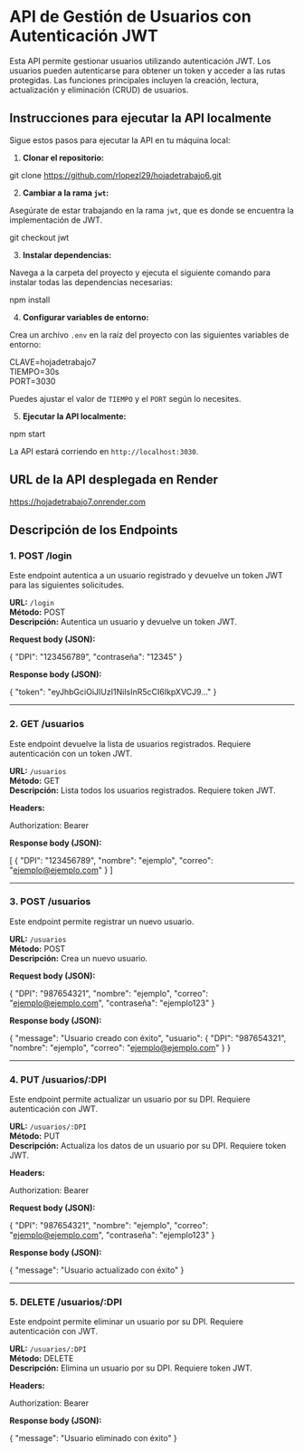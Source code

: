 # API de Gestión de Usuarios con Autenticación JWT

Esta API permite gestionar usuarios utilizando autenticación JWT. Los usuarios pueden autenticarse para obtener un token y acceder a las rutas protegidas. Las funciones principales incluyen la creación, lectura, actualización y eliminación (CRUD) de usuarios.

## Instrucciones para ejecutar la API localmente

Sigue estos pasos para ejecutar la API en tu máquina local:

1. **Clonar el repositorio:**

git clone https://github.com/rlopezl29/hojadetrabajo6.git

2. **Cambiar a la rama `jwt`:**

Asegúrate de estar trabajando en la rama `jwt`, que es donde se encuentra la implementación de JWT.

git checkout jwt

3. **Instalar dependencias:**

Navega a la carpeta del proyecto y ejecuta el siguiente comando para instalar todas las dependencias necesarias:

npm install

4. **Configurar variables de entorno:**

Crea un archivo `.env` en la raíz del proyecto con las siguientes variables de entorno:

CLAVE=hojadetrabajo7  
TIEMPO=30s  
PORT=3030

Puedes ajustar el valor de `TIEMPO` y el `PORT` según lo necesites.

5. **Ejecutar la API localmente:**

npm start

La API estará corriendo en `http://localhost:3030`.

## URL de la API desplegada en Render

https://hojadetrabajo7.onrender.com

## Descripción de los Endpoints

### 1. POST /login

Este endpoint autentica a un usuario registrado y devuelve un token JWT para las siguientes solicitudes.

**URL:** `/login`  
**Método:** POST  
**Descripción:** Autentica un usuario y devuelve un token JWT.

**Request body (JSON):**

{
  "DPI": "123456789",
  "contraseña": "12345"
}

**Response body (JSON):**

{
  "token": "eyJhbGciOiJIUzI1NiIsInR5cCI6IkpXVCJ9..."
}

---

### 2. GET /usuarios

Este endpoint devuelve la lista de usuarios registrados. Requiere autenticación con un token JWT.

**URL:** `/usuarios`  
**Método:** GET  
**Descripción:** Lista todos los usuarios registrados. Requiere token JWT.

**Headers:** 

Authorization: Bearer <token>

**Response body (JSON):**

[
  {
    "DPI": "123456789",
    "nombre": "ejemplo",
    "correo": "ejemplo@ejemplo.com"
  }
]

---

### 3. POST /usuarios

Este endpoint permite registrar un nuevo usuario.

**URL:** `/usuarios`  
**Método:** POST  
**Descripción:** Crea un nuevo usuario.

**Request body (JSON):**

{
  "DPI": "987654321",
  "nombre": "ejemplo",
  "correo": "ejemplo@ejemplo.com",
  "contraseña": "ejemplo123"
}

**Response body (JSON):**

{
  "message": "Usuario creado con éxito",
  "usuario": {
  "DPI": "987654321",
  "nombre": "ejemplo",
  "correo": "ejemplo@ejemplo.com"
  }
}

---

### 4. PUT /usuarios/:DPI

Este endpoint permite actualizar un usuario por su DPI. Requiere autenticación con JWT.

**URL:** `/usuarios/:DPI`  
**Método:** PUT  
**Descripción:** Actualiza los datos de un usuario por su DPI. Requiere token JWT.

**Headers:**

Authorization: Bearer <token>

**Request body (JSON):**

{
  "DPI": "987654321",
  "nombre": "ejemplo",
  "correo": "ejemplo@ejemplo.com",
  "contraseña": "ejemplo123"
}

**Response body (JSON):**

{
  "message": "Usuario actualizado con éxito"
}

---

### 5. DELETE /usuarios/:DPI

Este endpoint permite eliminar un usuario por su DPI. Requiere autenticación con JWT.

**URL:** `/usuarios/:DPI`  
**Método:** DELETE  
**Descripción:** Elimina un usuario por su DPI. Requiere token JWT.

**Headers:**

Authorization: Bearer <token>

**Response body (JSON):**

{
  "message": "Usuario eliminado con éxito"
}
